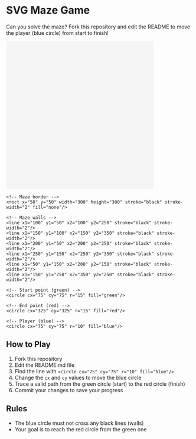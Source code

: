 # SVG Maze Game

Can you solve the maze? Fork this repository and edit the README to move the player (blue circle) from start to finish!

<div>
  <svg width="400" height="400" viewBox="0 0 400 400" xmlns="http://www.w3.org/2000/svg">
    <!-- Background -->
    <rect width="400" height="400" fill="#f5f5f5"/>
    
    <!-- Maze border -->
    <rect x="50" y="50" width="300" height="300" stroke="black" stroke-width="2" fill="none"/>
    
    <!-- Maze walls -->
    <line x1="100" y1="50" x2="100" y2="250" stroke="black" stroke-width="2"/>
    <line x1="150" y1="100" x2="150" y2="350" stroke="black" stroke-width="2"/>
    <line x1="200" y1="50" x2="200" y2="250" stroke="black" stroke-width="2"/>
    <line x1="250" y1="150" x2="250" y2="350" stroke="black" stroke-width="2"/>
    <line x1="50" y1="150" x2="200" y2="150" stroke="black" stroke-width="2"/>
    <line x1="150" y1="250" x2="350" y2="250" stroke="black" stroke-width="2"/>
    
    <!-- Start point (green) -->
    <circle cx="75" cy="75" r="15" fill="green"/>
    
    <!-- End point (red) -->
    <circle cx="325" cy="325" r="15" fill="red"/>
    
    <!-- Player (blue) -->
    <circle cx="75" cy="75" r="10" fill="blue"/>
  </svg>
</div>

## How to Play

1. Fork this repository
2. Edit the README.md file
3. Find the line with `<circle cx="75" cy="75" r="10" fill="blue"/>`
4. Change the `cx` and `cy` values to move the blue circle
5. Trace a valid path from the green circle (start) to the red circle (finish)
6. Commit your changes to save your progress

## Rules

- The blue circle must not cross any black lines (walls)
- Your goal is to reach the red circle from the green one
